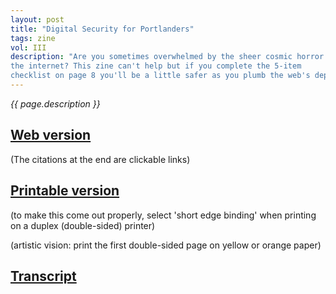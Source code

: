 ```yaml
---
layout: post
title: "Digital Security for Portlanders"
tags: zine
vol: III
description: "Are you sometimes overwhelmed by the sheer cosmic horror of
the internet? This zine can't help but if you complete the 5-item
checklist on page 8 you'll be a little safer as you plumb the web's depths."
---
```


*{{ page.description }}*

[Web version](https://zines.headingnorther.com/pdfs/digsec/webdigseczine.pdf)
------------
(The citations at the end are clickable links)


[Printable version](https://zines.headingnorther.com/pdfs/digsec/imposeddigseczine.pdf)
-------------------

(to make this come out properly, select 'short edge binding' when
printing on a duplex (double-sided) printer)

(artistic vision: print the first double-sided page on yellow or
orange paper)

[Transcript](/2020/09/15/digital-security-transcript.html)
-----------
